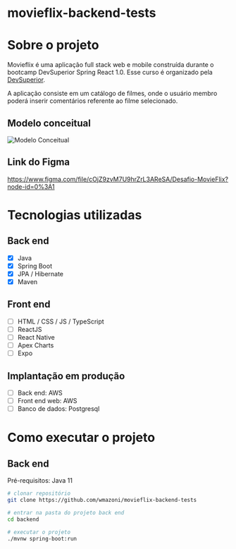 # movieflix-backend-tests

# Sobre o projeto

Movieflix é uma aplicação full stack web e mobile construída durante o bootcamp DevSuperior Spring React 1.0. Esse curso é organizado pela [DevSuperior](https://devsuperior.com "Site da DevSuperior").

A aplicação consiste em um catálogo de filmes, onde o usuário membro poderá inserir comentários referente ao filme selecionado.

## Modelo conceitual
![Modelo Conceitual](https://github.com/wmazoni/movieflix-backend-tests/blob/main/assets/modelo-conceitual.png)

## Link do Figma
https://www.figma.com/file/cOjZ9zvM7U9hrZrL3AReSA/Desafio-MovieFlix?node-id=0%3A1


# Tecnologias utilizadas
## Back end
- [X] Java
- [X] Spring Boot
- [X] JPA / Hibernate
- [X] Maven
## Front end
- [ ] HTML / CSS / JS / TypeScript
- [ ] ReactJS
- [ ] React Native
- [ ] Apex Charts
- [ ] Expo
## Implantação em produção
- [ ] Back end: AWS
- [ ] Front end web: AWS
- [ ] Banco de dados: Postgresql

# Como executar o projeto

## Back end
Pré-requisitos: Java 11

```bash
# clonar repositório
git clone https://github.com/wmazoni/movieflix-backend-tests

# entrar na pasta do projeto back end
cd backend

# executar o projeto
./mvnw spring-boot:run
```
